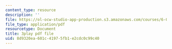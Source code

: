 ```yaml
---
content_type: resource
description: ''
file: https://ol-ocw-studio-app-production.s3.amazonaws.com/courses/6-042j-mathematics-for-computer-science-fall-2010/8d9320ea601c41975fb1e2cdc0c99c40_gGlMSe7uEkA.pdf
file_type: application/pdf
resourcetype: Document
title: 3play pdf file
uid: 8d9320ea-601c-4197-5fb1-e2cdc0c99c40
---
```

